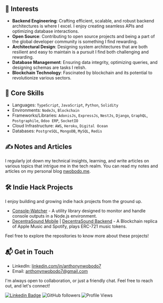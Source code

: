## 🌱 Interests
- **Backend Engineering**: Crafting efficient, scalable, and robust backend architectures is where I excel. I enjoy creating seamless APIs and optimizing database interactions.
- **Open Source**: Contributing to open source projects and being a part of the global developer community is something I find rewarding.
- **Architectural Design**: Designing system architectures that are both resilient and easy to maintain is a pursuit I find both challenging and rewarding.
- **Database Management**: Ensuring data integrity, optimizing queries, and designing schemas are tasks I relish.
- **Blockchain Technology**: Fascinated by blockchain and its potential to revolutionize various sectors.

## 💼 Core Skills
- Languages: `TypeScript`, `JavaScript`, `Python`, `Solidity`
- Environments: `NodeJs`, `Blockchain`
- Frameworks/Libraries: `AdonisJs`, `ExpressJs`, `NestJs`, `Django`, `GraphQL`, `Postgraphile`, `Odoo ERP`, `SocketIO`
- Cloud Infrastructure: `AWS`, `Heroku`, `Digital Ocean`
- Databases: `PostgreSQL`, `MongoDB`, `MySQL`, `Redis`

## ✍️ Notes and Articles
I regularly jot down my technical insights, learning, and write articles on various topics that intrigue me in the tech realm. You can read my notes and articles on my personal blog [nwobodo.me](https://nwobodo.me).
  
## 🛠️ Indie Hack Projects
I enjoy building and growing indie hack projects from the ground up.

- [Console-Watcher](https://www.npmjs.com/package/console-watcher) - A utility library designed to monitor and handle console outputs in a Node.js environment.
- [DecentraSound Mobile](https://github.com/francosion042/DecentraSound-Mobile) | [DecentraSound Backend](https://github.com/francosion042/DecentraSound-Backend) - A Blockchain replica of Apple Music and Spotify, plays ERC-721 music tokens.

Feel free to explore the repositories to know more about these projects!

## 📬 Get in Touch
- LinkedIn: [linkedin.com/in/anthonynwobodo7](https://linkedin.com/in/anthonynwobodo7)
- Email: [anthonynwobodo7@gmail.com](mailto:anthonynwobodo7@gmail.com)

I'm always open to collaboration, or just a friendly chat. Feel free to reach out, and let's connect!

[![Linkedin Badge](https://img.shields.io/badge/-Anthony-blue?style=flat&logo=Linkedin&logoColor=white&link=https://www.linkedin.com/in/anthony-nwobodo/)](https://www.linkedin.com/in/anthony-nwobodo/)
![GitHub followers](https://img.shields.io/github/followers/francosion042)
![Profile Views](https://komarev.com/ghpvc/?username=francosion042&label=Profile%20views&color=0e75b6&style=flat)


